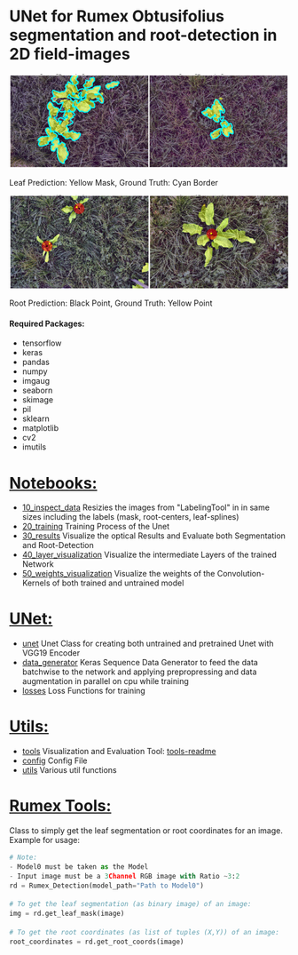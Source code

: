 # UNet for Rumex Obtusifolius segmentation and root-detection in 2D field-images

![alt text](assets/segmentation.png)

Leaf Prediction: Yellow Mask, Ground Truth: Cyan Border

![alt text](assets/roots.png)

Root Prediction: Black Point, Ground Truth: Yellow Point

#### Required Packages:
- tensorflow
- keras
- pandas
- numpy
- imgaug
- seaborn
- skimage
- pil
- sklearn
- matplotlib
- cv2
- imutils
 
 # [Notebooks:](notebooks/)
 * [10_inspect_data](notebooks/10_inspect_data.ipynb) Resizies the images from "LabelingTool" in in same sizes including the labels (mask, root-centers, leaf-splines)
 * [20_training](notebooks/20_training.ipynb) Training Process of the Unet
 * [30_results](notebooks/30_results.ipynb) Visualize the optical Results and Evaluate both Segmentation and Root-Detection
 * [40_layer_visualization](notebooks/40_layer_visualization.ipynb) Visualize the intermediate Layers of the trained Network
 * [50_weights_visualization](notebooks/50_weights_visualization.ipynb) Visualize the weights of the Convolution-Kernels of both trained and untrained model


# [UNet:](unet/)
* [unet](unet/unet.py) Unet Class for creating both untrained and pretrained Unet with VGG19 Encoder
* [data_generator](unet/data_generator.py) Keras Sequence Data Generator to feed the data batchwise to the network and applying prepropressing and data augmentation in parallel on cpu while training
* [losses](unet/losses.py) Loss Functions for training

# [Utils:](utils/)
* [tools](utils/tools.py) Visualization and Evaluation Tool: [tools-readme](utils/)
* [config](utils/config.py) Config File
* [utils](utils/utils.py) Various util functions

# [Rumex Tools:](rumex_tools.py)
Class to simply get the leaf segmentation or root coordinates for an image.
Example for usage:

```python
# Note: 
- Model0 must be taken as the Model
- Input image must be a 3Channel RGB image with Ratio ~3:2
rd = Rumex_Detection(model_path="Path to Model0")

# To get the leaf segmentation (as binary image) of an image:
img = rd.get_leaf_mask(image)

# To get the root coordinates (as list of tuples (X,Y)) of an image:
root_coordinates = rd.get_root_coords(image)

```
